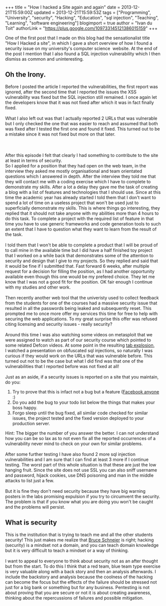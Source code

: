 +++
title = "How I hacked a Site again and again"
date = 2013-12-21T15:59:00Z
updated = 2013-12-21T15:59:53Z
tags = ["Programming", "University", "security", "Hacking", "Education", "sql injection", "Teaching", "Learning", "software engineering"]
blogimport = true 
author = "Ivan du Toit"
authorLink = "https://plus.google.com/109733145121386015159"
+++

One of the first post that I made on this blog had the sensationalist title "How I Hacked a site", in which I gave a short overview of how I found a security issue on my university's computer science &nbsp;website. At the end of the post I mention that I also found a SQL injection vulnerability which I then dismiss as common and uninteresting.<br /><h2>Oh the Irony.</h2><div>Before I posted the article I reported the vulnerabilities, the first report was ignored, after the second time that I reported the issues the XSS vulnerability was fixed but the SQL injection still remained. I once again let the developers know that it was not fixed after which it was in fact finally fixed.</div><div><br /></div><div>What I also left out was that I actually reported 2 URLs that was vulnerable but I only checked the one that was easier to reach and assumed that both was fixed after I tested the first one and found it fixed. This turned out to be a mistake since it was not fixed but more on that later.</div><div><br /><br /><a name='more'></a><br /></div><div>After this episode I felt that clearly I had something to contribute to the site at least in terms of security.<br />So I applied for a position that they had open on the web team, in the interview they asked me mostly organisational and team orientated questions which I answered in depth. After the interview they told me that they will contact me with a coding exercise which I have to complete to demonstrate my skills. After a lot a delay they gave me the task of creating a blog with a list of features and technologies that I should use. Since at this time the academic year has already started I told them that I don't want to spend a lot of time on a useless project that won't be used just to superficially demonstrate my skills. This is where things go interesting, they replied that it should not take anyone with my abilities more than 4 hours to do this task. To complete a project with the required list of feature in that time you have to use generic frameworks and code generation tools to such an extent that I have to question what they want to learn from the result of the task.<br /><br />I told them that I won't be able to complete a product that I will be proud of to call mine in the available time but I did have a half finished toy project that I worked on a while back that demonstrates some of the attention to security and design that I give to my projects. So they replied and said that it would be fine if I submitted that. Fast forward 6 weeks, after multiple request for a decision for filling the position, as I had another opportunity available even though this one would be my prefered choice. They let me know that I was not a good fit for the position. OK fair enough I continue with my studies and other work.</div><div><br />Then recently another web tool that the univeristy used to collect feedback from the students for one of the courses had a massive security issue that resulted in all the passwords being leaked and subsequently reset. This prompted me to once more offer my services this time for free to help with securing the web applications. To my great surprise this offer was refused citing licensing and security issues - really security?<br /><br />Around this time I was also watching some videos on metasploit that we were assigned to watch as part of our security course which pointed to some related Defcon videos. At some point in the resulting <a href="http://xkcd.com/609/" target="_blank">tab explosion</a>, I&nbsp;watched a presentation on obfuscated sql injections, so naturally I was curious if they would work on the URLs that was vulnerable before. This turned out not to be the case but what I did find was that one of the vulnerabilities that I reported before was not fixed at all!<br /><br />Just as an aside, if a security issues is reported on a site that you maintain, do you:<br /><ol><li>Try to prove that this is infact not a bug but a feature (<a href="http://spectrum.ieee.org/riskfactor/telecom/security/this-week-in-cybercrime-facebook-backlash" target="_blank">Facebook anyone</a> :)</li><li>Do you add the bug to your todo list below the things that makes your boss happy.</li><li>Forgo sleep until the bug fixed, all similar code checked for similar issues, the project tested and the fixed version deployed to your production server.</li></ol><div>Hint: The bigger the number of you answer the better. I can not understand how you can be so lax as to not even fix all the reported occurrences of a vulnerability never mind to check on your own for similar problems.</div><div><br /></div><div>After some further testing I have also found 2 more sql injection vulnerabilities and I am sure that I can find at least 3 more if I continue testing. The worst part of this whole situation is that these are just the low hanging fruit. Since the site does not use SSL you can also sniff username and password, hijack cookies, use DNS poisoning and man in the middle attacks to list just a few.</div><div><br /></div><div>But it is fine they don't need security because they have big warning posters in the labs promising expulsion if you try to circumvent the security. The problem is that if you know what you are doing you won't be caught and the problems will persist.<br /><h2>What is security</h2></div></div><div>This is the institution that is trying to teach me and all the other students security! This just makes me realize that <a href="https://www.schneier.com/blog/archives/2008/03/the_security_mi_1.html" target="_blank">Bruce Schneier</a>&nbsp;is right; hacking (security) is a mindset not a domain, and you can teach domain knowledge but it is very difficult to teach a mindset or a way of thinking.<br /><br />I want to appeal to everyone to think about security not as an after thought but from the start. To do this I think that a red team, blue team type exercise is very valuable along with a back story and then an analysis afterwards. I include the backstory and analysis because the coolness of the hacking can become the focus but the effects of the failure should be stressed not just for a big bank or something but for any business. Pentesting is not about proving that you are secure or not it is about creating awareness, thinking about the repercussions of failures and possible mitigation.</div>

